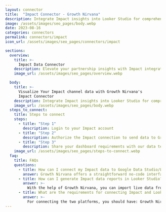 ```yaml
---
layout: connector
title:  "Impact Connector - Growth Nirvana"
description: Integrate Impact insights into Looker Studio for comprehensive partnership analytics that guide your strategic decisions.
image: /assets/images/seo_pages/body.webp
date: 2023-08-16
categories: connectors
permalink: connectors/impact
icon_url: /assets/images/seo_pages/connectors/impact

sections:
  overview:
    title: >-
      Impact Data Connector
    description: Elevate your partnership insights with Impact integration. Seamlessly merge partnership data from Impact with Looker Studio's analytical capabilities, unlocking insights that drive partnership strategies, affiliate performance, and operational excellence.
    image_url: /assets/images/seo_pages/overview.webp

  body:
    title: >-
      Visualize Your Impact channel data with Growth Nirvana's
      Impact Connector
    description: Integrate Impact insights into Looker Studio for comprehensive partnership analytics that guide your strategic decisions.
    image_url: /assets/images/seo_pages/body.webp
  steps_to_connect:
    title: Steps to connect
    steps:
      - title: "Step 1"
        description: Login to your Impact account
      - title: "Step 2"
        description: Authorize the Impact connection to send data to Growth Nirvana
      - title: "Step 3"
        description: Share your dashboard requirements with our data team. We will build the report for you.
    image_url: /assets/images/seo_pages/steps-to-connect.webp
  faq:
    title: FAQs
    questions:
      - title: How can I connect my Impact data to Google Data Studio/Looker Studio?
        answer: Growth Nirvana offers a straightforward no-code interface to connect to Impact data sources.
      - title: How can I generate Impact data reports in Looker Studio?
        answer: >-
          With the help of Growth Nirvana, you can import live data from Impact into Looker Studio. These data can be viewed in charts, tables, and dashboards to generate branded reports that can be shared instantly.
      - title: What are the requirements for connecting Impact and Looker Studio?
        answer: >-
          For connecting the two platforms, you should have: Growth Nirvana Account and Impact Ads Account
---
```

